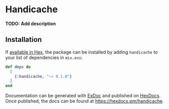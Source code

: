 # Handicache

**TODO: Add description**

## Installation

If [available in Hex](https://hex.pm/docs/publish), the package can be installed
by adding `handicache` to your list of dependencies in `mix.exs`:

```elixir
def deps do
  [
    {:handicache, "~> 0.1.0"}
  ]
end
```

Documentation can be generated with [ExDoc](https://github.com/elixir-lang/ex_doc)
and published on [HexDocs](https://hexdocs.pm). Once published, the docs can
be found at <https://hexdocs.pm/handicache>.

